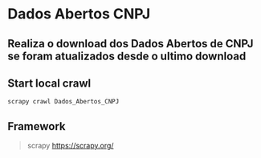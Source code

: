 <h1> Dados Abertos CNPJ

<h2> Realiza o download dos Dados Abertos de CNPJ se foram atualizados desde o ultimo download

## Start local crawl
```
scrapy crawl Dados_Abertos_CNPJ
```

## Framework
> scrapy https://scrapy.org/